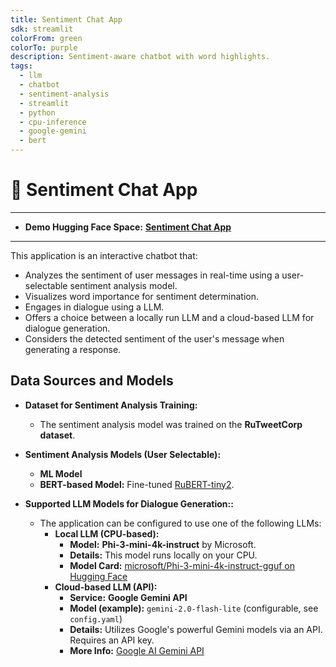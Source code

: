```yaml
---
title: Sentiment Chat App
sdk: streamlit
colorFrom: green
colorTo: purple
description: Sentiment-aware chatbot with word highlights.
tags:
  - llm
  - chatbot
  - sentiment-analysis
  - streamlit
  - python
  - cpu-inference
  - google-gemini
  - bert
---
```


# 💬 Sentiment Chat App

---

* **Demo Hugging Face Space:** [**Sentiment Chat App**](https://huggingface.co/spaces/lupinerh/sentiment-chat-app)

---

This application is an interactive chatbot that:
*   Analyzes the sentiment of user messages in real-time using a user-selectable sentiment analysis model.
*   Visualizes word importance for sentiment determination.
*   Engages in dialogue using a LLM.
*   Offers a choice between a locally run LLM and a cloud-based LLM for dialogue generation.
*   Considers the detected sentiment of the user's message when generating a response.


## Data Sources and Models

*   **Dataset for Sentiment Analysis Training:**
    *   The sentiment analysis model was trained on the **RuTweetCorp dataset**.

*   **Sentiment Analysis Models (User Selectable):**
    *  **ML Model** 
    *  **BERT-based Model:** Fine-tuned [RuBERT-tiny2](https://huggingface.co/seara/rubert-tiny2-russian-sentiment).

*   **Supported LLM Models for Dialogue Generation::**
    *   The application can be configured to use one of the following LLMs:
        *   **Local LLM (CPU-based):**
            *   **Model:** **Phi-3-mini-4k-instruct** by Microsoft.
            *   **Details:** This model runs locally on your CPU.
            *   **Model Card:** [microsoft/Phi-3-mini-4k-instruct-gguf on Hugging Face](https://huggingface.co/microsoft/Phi-3-mini-4k-instruct-gguf)
        *   **Cloud-based LLM (API):**
            *   **Service:** **Google Gemini API**
            *   **Model (example):** `gemini-2.0-flash-lite` (configurable, see `config.yaml`)
            *   **Details:** Utilizes Google's powerful Gemini models via an API. Requires an API key.
            *   **More Info:** [Google AI Gemini API](https://ai.google.dev/docs/gemini_api_overview)
